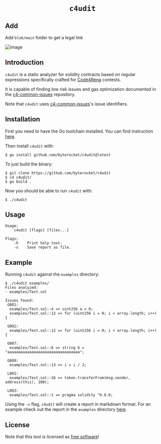 <h1 align=center><code>c4udit</code></h1>

## Add
Add `blob/main` folder to get a legal link

![image](https://user-images.githubusercontent.com/84496536/187116396-2aed1fcd-3f45-45f7-881e-177615f90d71.png)


## Introduction

`c4udit` is a static analyzer for solidity contracts based on regular
expressions specifically crafted for [Code4Rena](https://code4rena.com) contests.

It is capable of finding low risk issues and gas optimization documented in the
[c4-common-issues](https://github.com/byterocket/c4-common-issues) repository.

Note that `c4udit` uses [c4-common-issues](https://github.com/byterocket/c4-common-issues)'s issue identifiers.

## Installation

First you need to have the Go toolchain installed. You can find instruction [here](https://go.dev/doc/install).

Then install `c4udit` with:

```
$ go install github.com/byterocket/c4udit@latest
```

To just build the binary:

```
$ git clone https://github.com/byterocket/c4udit
$ cd c4udit/
$ go build .
```

Now you should be able to run `c4udit` with:

```
$ ./c4udit
```

## Usage

```
Usage:
	c4udit [flags] [files...]

Flags:
	-h    Print help text.
	-s    Save report as file.
```

## Example

Running `c4udit` against the `examples` directory:

```
$ ./c4udit examples/
Files analyzed:
- examples/Test.sol

Issues found:
 G001:
  examples/Test.sol::4 => uint256 a = 0;
  examples/Test.sol::12 => for (uint256 i = 0; i < array.length; i++) {

 G002:
  examples/Test.sol::12 => for (uint256 i = 0; i < array.length; i++) {

 G007:
  examples/Test.sol::6 => string b = "aaaaaaaaaaaaaaaaaaaaaaaaaaaaaaaaa";

 G008:
  examples/Test.sol::13 => i = i / 2;

 L001:
  examples/Test.sol::16 => token.transferFrom(msg.sender, address(this), 100);

 L003:
  examples/Test.sol::1 => pragma solidity ^0.8.0;
```

Using the `-s` flag, `c4udit` will create a report in markdown format.
For an example check out the report in the `examples` directory [here](./examples/c4udit-report.md).

## License

Note that this tool is licensed as [free software](./LICENSE)!
